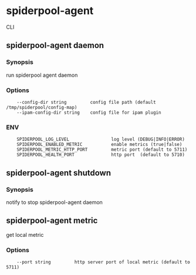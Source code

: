 # spiderpool-agent

CLI

## spiderpool-agent daemon

### Synopsis

run spiderpool agent daemon

### Options

```
    --config-dir string         config file path (default /tmp/spiderpool/config-map)
    --ipam-config-dir string    config file for ipam plugin 
```

### ENV

```
    SPIDERPOOL_LOG_LEVEL                log level (DEBUG|INFO|ERROR)
    SPIDERPOOL_ENABLED_METRIC           enable metrics (true|false)
    SPIDERPOOL_METRIC_HTTP_PORT         metric port (default to 5711)
    SPIDERPOOL_HEALTH_PORT              http port  (default to 5710)
```

## spiderpool-agent shutdown

### Synopsis

notify to stop spiderpool-agent daemon

## spiderpool-agent metric

get local metric

### Options

```
    --port string         http server port of local metric (default to 5711)
```
